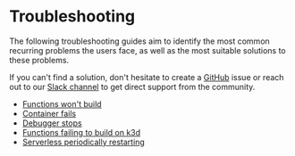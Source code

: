 # Troubleshooting

The following troubleshooting guides aim to identify the most common recurring problems the users face, as well as the most suitable solutions to these problems.

If you can't find a solution, don't hesitate to create a [GitHub](https://github.com/kyma-project/kyma/issues) issue or reach out to our [Slack channel](http://slack.kyma-project.io/) to get direct support from the community.

- [Functions won't build](/docs/user/03-10-cannot-build-functions.md)
- [Container fails](/docs/user/03-20-failing-function-container.md)
- [Debugger stops](/docs/user/03-30-function-debugger-strange-location.md)
- [Functions failing to build on k3d](/docs/user/03-40-function-build-failing-k3d.md)
- [Serverless periodically restarting](/docs/user/03-50-serverless-periodically-restaring.md)